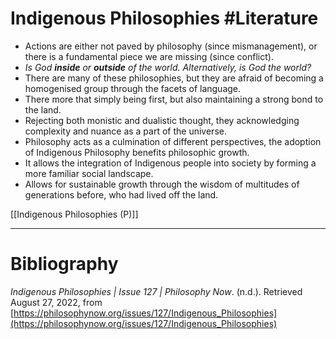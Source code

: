 # Indigenous Philosophies #Literature
- Actions are either not paved by philosophy (since mismanagement), or there is a fundamental piece we are missing (since conflict).
- *Is God **inside** or **outside** of the world. Alternatively, is God the world?*
- There are many of these philosophies, but they are afraid of becoming a homogenised group through the facets of language.
- There more that simply being first, but also maintaining a strong bond to the land.
- Rejecting both monistic and dualistic thought, they acknowledging complexity and nuance as a part of the universe.
- Philosophy acts as a culmination of different perspectives, the adoption of Indigenous Philosophy benefits philosophic growth.
- It allows the integration of Indigenous people into society by forming a more familiar social landscape.
- Allows for sustainable growth through the wisdom of multitudes of generations before, who had lived off the land.

[[Indigenous Philosophies (P)]]

---
# Bibliography
_Indigenous Philosophies | Issue 127 | Philosophy Now_. (n.d.). Retrieved August 27, 2022, from [https://philosophynow.org/issues/127/Indigenous_Philosophies](https://philosophynow.org/issues/127/Indigenous_Philosophies)